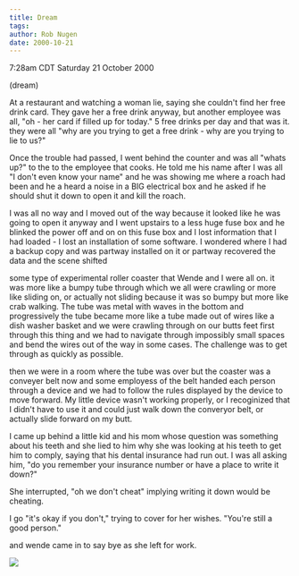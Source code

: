 ```yaml
---
title: Dream
tags: 
author: Rob Nugen
date: 2000-10-21
---
```


<title>Dream</title>
<p class=date>7:28am CDT Saturday 21 October 2000
<p class=note>(dream)

<p class=dream>At a restaurant and watching a woman lie, saying she
couldn't find her free drink card.  They gave her a free drink anyway,
but another employee was all, "oh - her card if filled up for today."
5 free drinks per day and that was it.  they were all "why are you
trying to get a free drink - why are you trying to lie to us?"

<p class=dream>Once the trouble had passed, I went behind the counter
and was all "whats up?" to the to the employee that cooks.  He told me
his name after I was all "I don't even know your name" and he was
showing me where a roach had been and he a heard a noise in a BIG
electrical box and he asked if he should shut it down to open it and
kill the roach.  

<p class=dream>I was all no way and I moved out of the way because it
looked like he was going to open it anyway and I went upstairs to a
less huge fuse box and he blinked the power off and on on this fuse
box and I lost information that I had loaded - I lost an installation
of some software.  I wondered where I had a backup copy and was
partway installed on it or partway recovered the data and the scene
shifted

<p class=dream>some type of experimental roller coaster that Wende
and I were all on.  it was more like a bumpy tube through which we all
were crawling or more like sliding on, or actually not sliding because
it was so bumpy but more like crab walking.  The tube was metal with
waves in the bottom and progressively the tube became more like a tube
made out of wires like a dish washer basket and we were crawling
through on our butts feet first through this thing and we had to
navigate through impossibly small spaces and bend the wires out of the
way in some cases.  The challenge was to get through as quickly as
possible.

<p class=dream>then we were in a room where the tube was over but the
coaster was a conveyer belt now and some employess of the belt handed
each person through a device and we had to follow the rules displayed
by the device to move forward.  My little device wasn't working
properly, or I recoginized that I didn't have to use it and could just
walk down the converyor belt, or actually slide forward on my butt.

<p class=dream>I came up behind a little kid and his mom whose
question was something about his teeth and she lied to him why she was
looking at his teeth to get him to comply, saying that his dental
insurance had run out.  I was all asking him, "do you remember your
insurance number or have a place to write it down?"

<p class=dream>She interrupted, "oh we don't cheat" implying writing
it down would be cheating.

<p class=dream>I go "it's okay if you don't," trying to cover for her
wishes.  "You're still a good person."

<p>and wende came in to say bye as she left for work.

<p><img src='/images/rob/wL-ROB.gif'>

